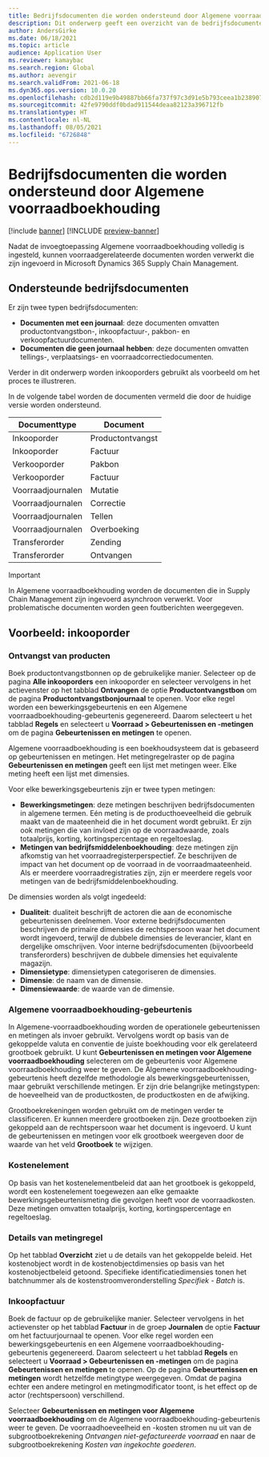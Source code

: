 ```yaml
---
title: Bedrijfsdocumenten die worden ondersteund door Algemene voorraadboekhouding
description: Dit onderwerp geeft een overzicht van de bedrijfsdocumenten die worden ondersteund door Algemene voorraadboekhouding. Het bevat ook een gedetailleerd voorbeeld van inkooporderdocumenten.
author: AndersGirke
ms.date: 06/18/2021
ms.topic: article
audience: Application User
ms.reviewer: kamaybac
ms.search.region: Global
ms.author: aevengir
ms.search.validFrom: 2021-06-18
ms.dyn365.ops.version: 10.0.20
ms.openlocfilehash: cdb2d119e9b49887bb66fa737f97c3d91e5b793ceea1b2389072a02b5c463ba9
ms.sourcegitcommit: 42fe9790ddf0bdad911544deaa82123a396712fb
ms.translationtype: HT
ms.contentlocale: nl-NL
ms.lasthandoff: 08/05/2021
ms.locfileid: "6726848"
---
```

# <a name="business-documents-supported-by-global-inventory-accounting"></a>Bedrijfsdocumenten die worden ondersteund door Algemene voorraadboekhouding

[!include [banner](../includes/banner.md)]
[!INCLUDE [preview-banner](../includes/preview-banner.md)]

Nadat de invoegtoepassing Algemene voorraadboekhouding volledig is ingesteld, kunnen voorraadgerelateerde documenten worden verwerkt die zijn ingevoerd in Microsoft Dynamics 365 Supply Chain Management.

## <a name="supported-business-documents"></a>Ondersteunde bedrijfsdocumenten

Er zijn twee typen bedrijfsdocumenten:

- **Documenten met een journaal**: deze documenten omvatten productontvangstbon-, inkoopfactuur-, pakbon- en verkoopfactuurdocumenten.
- **Documenten die geen journaal hebben**: deze documenten omvatten tellings-, verplaatsings- en voorraadcorrectiedocumenten.

Verder in dit onderwerp worden inkooporders gebruikt als voorbeeld om het proces te illustreren.

In de volgende tabel worden de documenten vermeld die door de huidige versie worden ondersteund.

| Documenttype      | Document        |
|--------------------|-----------------|
| Inkooporder     | Productontvangst |
| Inkooporder     | Factuur         |
| Verkooporder        | Pakbon    |
| Verkooporder        | Factuur         |
| Voorraadjournalen | Mutatie        |
| Voorraadjournalen | Correctie      |
| Voorraadjournalen | Tellen        |
| Voorraadjournalen | Overboeking        |
| Transferorder     | Zending        |
| Transferorder     | Ontvangen         |

> [!IMPORTANT]
> In Algemene voorraadboekhouding worden de documenten die in Supply Chain Management zijn ingevoerd asynchroon verwerkt. Voor problematische documenten worden geen foutberichten weergegeven.

## <a name="example-purchase-order"></a>Voorbeeld: inkooporder

### <a name="product-receipt"></a>Ontvangst van producten

Boek productontvangstbonnen op de gebruikelijke manier. Selecteer op de pagina **Alle inkooporders** een inkooporder en selecteer vervolgens in het actievenster op het tabblad **Ontvangen** de optie **Productontvangstbon** om de pagina **Productontvangstbonjournaal** te openen. Voor elke regel worden een bewerkingsgebeurtenis en een Algemene voorraadboekhouding-gebeurtenis gegenereerd. Daarom selecteert u het tabblad **Regels** en selecteert u **Voorraad \> Gebeurtenissen en -metingen** om de pagina **Gebeurtenissen en metingen** te openen.

Algemene voorraadboekhouding is een boekhoudsysteem dat is gebaseerd op gebeurtenissen en metingen. Het metingregelraster op de pagina **Gebeurtenissen en metingen** geeft een lijst met metingen weer. Elke meting heeft een lijst met dimensies.

Voor elke bewerkingsgebeurtenis zijn er twee typen metingen:

- **Bewerkingsmetingen**: deze metingen beschrijven bedrijfsdocumenten in algemene termen. Eén meting is de producthoeveelheid die gebruik maakt van de maateenheid die in het document wordt gebruikt. Er zijn ook metingen die van invloed zijn op de voorraadwaarde, zoals totaalprijs, korting, kortingspercentage en regeltoeslag.
- **Metingen van bedrijfsmiddelenboekhouding**: deze metingen zijn afkomstig van het voorraadregisterperspectief. Ze beschrijven de impact van het document op de voorraad in de voorraadmaateenheid. Als er meerdere voorraadregistraties zijn, zijn er meerdere regels voor metingen van de bedrijfsmiddelenboekhouding.

De dimensies worden als volgt ingedeeld:

- **Dualiteit**: dualiteit beschrijft de actoren die aan de economische gebeurtenissen deelnemen. Voor externe bedrijfsdocumenten beschrijven de primaire dimensies de rechtspersoon waar het document wordt ingevoerd, terwijl de dubbele dimensies de leverancier, klant en dergelijke omschrijven. Voor interne bedrijfsdocumenten (bijvoorbeeld transferorders) beschrijven de dubbele dimensies het equivalente magazijn.
- **Dimensietype**: dimensietypen categoriseren de dimensies.
- **Dimensie**: de naam van de dimensie.
- **Dimensiewaarde**: de waarde van de dimensie.

### <a name="global-inventory-accounting-event"></a>Algemene voorraadboekhouding-gebeurtenis

In Algemene-voorraadboekhouding worden de operationele gebeurtenissen en metingen als invoer gebruikt. Vervolgens wordt op basis van de gekoppelde valuta en conventie de juiste boekhouding voor elk gerelateerd grootboek gebruikt. U kunt **Gebeurtenissen en metingen voor Algemene voorraadboekhouding** selecteren om de gebeurtenis voor Algemene voorraadboekhouding weer te geven. De Algemene voorraadboekhouding-gebeurtenis heeft dezelfde methodologie als bewerkingsgebeurtenissen, maar gebruikt verschillende metingen. Er zijn drie belangrijke metingstypen: de hoeveelheid van de productkosten, de productkosten en de afwijking.

Grootboekrekeningen worden gebruikt om de metingen verder te classificeren. Er kunnen meerdere grootboeken zijn. Deze grootboeken zijn gekoppeld aan de rechtspersoon waar het document is ingevoerd. U kunt de gebeurtenissen en metingen voor elk grootboek weergeven door de waarde van het veld **Grootboek** te wijzigen.

### <a name="cost-element"></a>Kostenelement

Op basis van het kostenelementbeleid dat aan het grootboek is gekoppeld, wordt een kostenelement toegewezen aan elke gemaakte bewerkingsgebeurtenismeting die gevolgen heeft voor de voorraadkosten. Deze metingen omvatten totaalprijs, korting, kortingspercentage en regeltoeslag.

### <a name="measurement-line-details"></a>Details van metingregel

Op het tabblad **Overzicht** ziet u de details van het gekoppelde beleid. Het kostenobject wordt in de kostenobjectdimensies op basis van het kostenobjectbeleid getoond. Specifieke identificatiedimensies tonen het batchnummer als de kostenstroomveronderstelling *Specifiek - Batch* is.

### <a name="purchase-invoice"></a>Inkoopfactuur

Boek de factuur op de gebruikelijke manier. Selecteer vervolgens in het actievenster op het tabblad **Factuur** in de groep **Journalen** de optie **Factuur** om het factuurjournaal te openen. Voor elke regel worden een bewerkingsgebeurtenis en een Algemene voorraadboekhouding-gebeurtenis gegenereerd. Daarom selecteert u het tabblad **Regels** en selecteert u **Voorraad \> Gebeurtenissen en -metingen** om de pagina **Gebeurtenissen en metingen** te openen. Op de pagina **Gebeurtenissen en metingen** wordt hetzelfde metingtype weergegeven. Omdat de pagina echter een andere metingrol en metingmodificator toont, is het effect op de actor (rechtspersoon) verschillend.

Selecteer **Gebeurtenissen en metingen voor Algemene voorraadboekhouding** om de Algemene voorraadboekhouding-gebeurtenis weer te geven. De voorraadhoeveelheid en -kosten stromen nu uit van de subgrootboekrekening *Ontvangen niet-gefactureerde voorraad* en naar de subgrootboekrekening *Kosten van ingekochte goederen*.
